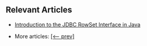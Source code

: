 ## Relevant Articles
- [Introduction to the JDBC RowSet Interface in Java](http://www.baeldung.com/java-jdbc-rowset)

- More articles: [[<-- prev]](/persistence-modules/core-java-persistence-3)